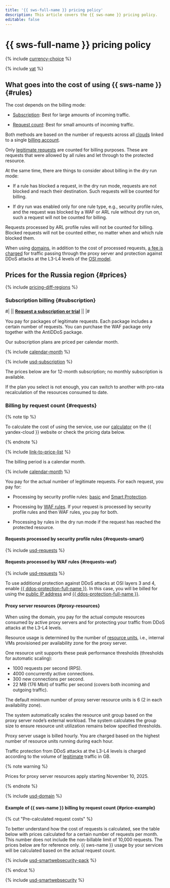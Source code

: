 ```yaml
---
title: '{{ sws-full-name }} pricing policy'
description: This article covers the {{ sws-name }} pricing policy.
editable: false
---
```


# {{ sws-full-name }} pricing policy



{% include [currency-choice](../_includes/pricing/currency-choice.md) %}

{% include [vat](../_includes/vat.md) %}

## What goes into the cost of using {{ sws-name }} {#rules}

The cost depends on the billing mode:

* [Subscription](#subscription): Best for large amounts of incoming traffic.
  
* [Request count](#requests): Best for small amounts of incoming traffic.

Both methods are based on the number of requests across all [clouds](../resource-manager/concepts/resources-hierarchy.md#cloud) linked to a single [billing account](../billing/concepts/billing-account.md).

Only [legitimate requests](concepts/rules.md#rule-action) are counted for billing purposes. These are requests that were allowed by all rules and let through to the protected resource.

At the same time, there are things to consider about billing in the dry run mode:

* If a rule has blocked a request, in the dry run mode, requests are not blocked and reach their destination. Such requests will be counted for billing.

* If dry run was enabled only for one rule type, e.g., security profile rules, and the request was blocked by a WAF or ARL rule without dry run on, such a request will not be counted for billing.

Requests processed by ARL profile rules will not be counted for billing. Blocked requests will not be counted either, no matter when and which rule blocked them.

When using [domains](concepts/domain-protect.md), in addition to the cost of processed requests, [a fee is charged](#proxy-resources) for traffic passing through the proxy server and protection against DDoS attacks at the L3-L4 levels of the [OSI model](https://wikipedia.org/wiki/OSI_model).

## Prices for the Russia region {#prices}

{% include [pricing-diff-regions](../_includes/pricing-diff-regions.md) %}

### Subscription billing {#subscription}

#| || [**Request a subscription or trial**](https://yandex.cloud/en-ru/services/smartwebsecurity#contact-form) || |#

You pay for packages of legitimate requests. Each package includes a certain number of requests. You can purchase the WAF package only together with the AntiDDoS package.

Our subscription plans are priced per calendar month.

{% include [calendar-month](../_includes/smartcaptcha/calendar-month.md) %}



{% include [usd-subscription](../_pricing/smartwebsecurity/usd-subscription.md) %}


The prices below are for 12-month subscription; no monthly subscription is available.

If the plan you select is not enough, you can switch to another with pro-rata recalculation of the resources consumed to date.

### Billing by request count {#requests}

{% note tip %}




To calculate the cost of using the service, use our [calculator](https://yandex.cloud/en/prices?state=2e8dfeb93503#calculator) on the {{ yandex-cloud }} website or check the pricing data below.


{% endnote %}

{% include [link-to-price-list](../_includes/pricing/link-to-price-list.md) %}

The billing period is a calendar month. 
  
{% include [calendar-month](../_includes/smartcaptcha/calendar-month.md) %}

You pay for the actual number of legitimate requests. For each request, you pay for:

* Processing by security profile rules: [basic](concepts/rules.md#base-rules) and [Smart Protection](concepts/rules.md#smart-protection-rules).
  
* Processing by [WAF rules](concepts/rules.md#waf-rules). If your request is processed by security profile rules and then WAF rules, you pay for both.
  
* Processing by rules in the dry run mode if the request has reached the protected resource.

#### Requests processed by security profile rules {#requests-smart}



{% include [usd-requests](../_pricing/smartwebsecurity/usd-requests.md) %}


#### Requests processed by WAF rules {#requests-waf}



{% include [usd-requests](../_pricing/smartwebsecurity/usd-requests-waf.md) %}


To use additional protection against DDoS attacks at OSI layers 3 and 4, enable [{{ ddos-protection-full-name }}](../vpc/ddos-protection/index.md). In this case, you will be billed for using the [public IP address](../vpc/pricing.md#prices-public-ip) and [{{ ddos-protection-full-name }}](../vpc/pricing.md#prices-ddos-protection).

#### Proxy server resources {#proxy-resources}

When using the domain, you pay for the actual compute resources consumed by active proxy servers and for protecting your traffic from DDoS attacks at the L3-L4 levels.

Resource usage is determined by the number of [resource units](../application-load-balancer/concepts/application-load-balancer.md#lcu-scaling), i.e., internal VMs provisioned per availability zone for the proxy server.

One resource unit supports these peak performance thresholds (thresholds for automatic scaling):

* 1000 requests per second (RPS).
* 4000 concurrently active connections.
* 300 new connections per second.
* 22 MB (176 Mbit) of traffic per second (covers both incoming and outgoing traffic).

The default minimum number of proxy server resource units is 6 (2 in each availability zone).

The system automatically scales the resource unit group based on the proxy server node’s external workload. The system calculates the group size to ensure resource unit utilization remains below specified thresholds.

Proxy server usage is billed hourly. You are charged based on the highest number of resource units running during each hour.

Traffic protection from DDoS attacks at the L3-L4 levels is charged according to the volume of [legitimate](concepts/rules.md#rule-action) traffic in GB.

{% note warning %}

Prices for proxy server resources apply starting November 10, 2025.

{% endnote %}



{% include [usd-domain](../_pricing/smartwebsecurity/usd-domain.md) %}


#### Example of {{ sws-name }} billing by request count {#price-example}

{% cut "Pre-calculated request costs" %}

To better understand how the cost of requests is calculated, see the table below with prices calculated for a certain number of requests per month. This number does not include the non-billable limit of 10,000 requests.
The prices below are for reference only. {{ sws-name }} usage by your services will be calculated based on the actual request count.



{% include [usd-smartwebsecurity-pack](../_pricing_examples/smartwebsecurity/usd-smartwebsecurity-pack.md) %}


{% endcut %}



{% include [usd-smartwebsecurity](../_pricing_examples/smartwebsecurity/usd-smartwebsecurity.md) %}

